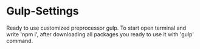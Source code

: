 # Gulp-Settings

Ready to use customized preprocessor gulp.
To start open terminal and write 'npm i',
after downloading all packages you ready
to use it with 'gulp' command.
